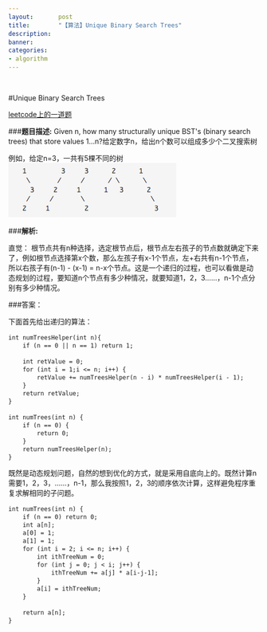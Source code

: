 ```yaml
---
layout:       post
title:        "【算法】Unique Binary Search Trees"
description: 
banner: 
categories: 
- algorithm
---
```


<br />

#Unique Binary Search Trees

[leetcode上的一道题](http://oj.leetcode.com/problems/zigzag-conversion/)

###**题目描述:** 
Given n, how many structurally unique BST's (binary search trees) that store values 1...n?给定数字n，给出n个数可以组成多少个二叉搜索树

例如，给定n=3，一共有5棵不同的树
![代码](/img/posts/uniqueBST.png)


###**解析:**

直觉：
根节点共有n种选择，选定根节点后，根节点左右孩子的节点数就确定下来了，例如根节点选择第x个数，那么左孩子有x-1个节点，左+右共有n-1个节点，所以右孩子有(n-1) - (x-1) = n-x个节点。这是一个递归的过程，也可以看做是动态规划的过程，要知道n个节点有多少种情况，就要知道1，2，3……，n-1个点分别有多少种情况。

###答案：

下面首先给出递归的算法：


```
int numTreesHelper(int n){
    if (n == 0 || n == 1) return 1;
    
    int retValue = 0;
    for (int i = 1;i <= n; i++) {
        retValue += numTreesHelper(n - i) * numTreesHelper(i - 1);
    }
    return retValue;
}

int numTrees(int n) {
    if (n == 0) {
        return 0;
    }
    return numTreesHelper(n);
}
```
既然是动态规划问题，自然的想到优化的方式，就是采用自底向上的。既然计算n需要1，2，3，……，n-1，那么我按照1，2，3的顺序依次计算，这样避免程序重复求解相同的子问题。


```
int numTrees(int n) {
    if (n == 0) return 0;
    int a[n];
    a[0] = 1;
    a[1] = 1;
    for (int i = 2; i <= n; i++) {
        int ithTreeNum = 0;
        for (int j = 0; j < i; j++) {
            ithTreeNum += a[j] * a[i-j-1];
        }
        a[i] = ithTreeNum;
    }

    return a[n];
}

```